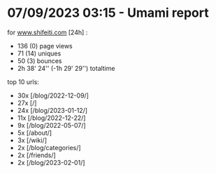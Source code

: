# 07/09/2023 03:15 - Umami report
for www.shifeiti.com [24h] :

 - 136 (0) page views
 - 71 (14) uniques
 - 50 (3) bounces
 - 2h 38' 24'' (-1h 29' 29'') totaltime


top 10 urls:
 - 30x [/blog/2022-12-09/]
 - 27x [/]
 - 24x [/blog/2023-01-12/]
 - 11x [/blog/2022-12-22/]
 - 9x [/blog/2022-05-07/]
 - 5x [/about/]
 - 3x [/wiki/]
 - 2x [/blog/categories/]
 - 2x [/friends/]
 - 2x [/blog/2023-02-01/]


